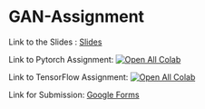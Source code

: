 # GAN-Assignment

Link to the Slides : [Slides](https://docs.google.com/presentation/d/13W0STto1Tz6PbY5udhazyGOsIlQHHltVBApR-J8xXJ0/edit#slide=id.p2)

Link to Pytorch Assignment: [![Open All Colab](https://colab.research.google.com/assets/colab-badge.svg)](https://colab.research.google.com/github/Vinayak-VG/GAN-Assignment)

Link to TensorFlow Assignment: [![Open All Colab](https://colab.research.google.com/assets/colab-badge.svg)](https://colab.research.google.com/github/Vinayak-VG/GAN-Assignment)

Link for Submission: [Google Forms](https://forms.gle/hfzjsv8BZkHabD129)
